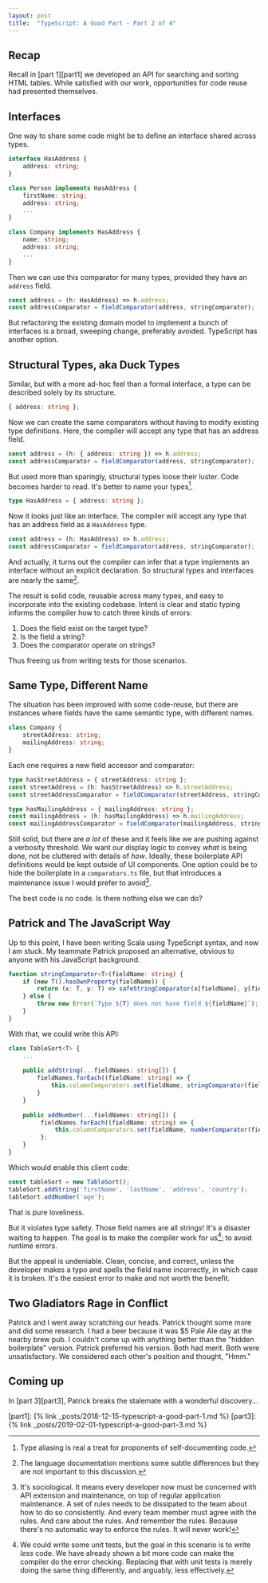 ```yaml
---
layout: post
title:  "TypeScript: A Good Part - Part 2 of 4"
---
```

## Recap

Recall in [part 1][part1] we developed an API for searching and sorting HTML tables. While satisfied with our work, opportunities for code reuse had presented themselves. 

## Interfaces

One way to share some code might be to define an interface shared across types. 

```typescript
interface HasAddress {
    address: string;
}

class Person implements HasAddress {
    firstName: string;
    address: string;
	...
}

class Company implements HasAddress {
    name: string;
    address: string;
    ...
}
```

Then we can use this comparator for many types, provided they have an `address` field.

```typescript
const address = (h: HasAddress) => h.address;
const addressComparator = fieldComparator(address, stringComparator);
```

But refactoring the existing domain model to implement a bunch of interfaces is a broad, sweeping change, preferably avoided. TypeScript has another option.

## Structural Types, aka Duck Types
Similar, but with a more ad-hoc feel than a formal interface, a type can be described solely by its structure.

```typescript
{ address: string };
```

Now we can create the same comparators without having to modify existing type definitions. Here, the compiler will accept any type that has an address field.

```typescript
const address = (h: { address: string }) => h.address;
const addressComparator = fieldComparator(address, stringComparator);
```
But used more than sparingly, structural types loose their luster. Code becomes harder to read. It's better to name your types[^1].

```typescript
type HasAddress = { address: string };
```

Now it looks just like an interface. The compiler will accept any type that has an address field as a `HasAddress` type.

```typescript
const address = (h: HasAddress) => h.address;
const addressComparator = fieldComparator(address, stringComparator);
```

And actually, it turns out the compiler can infer that a type implements an interface without an explicit declaration. So structural types and interfaces are nearly the same[^2].

The result is solid code, reusable across many types, and easy to incorporate into the existing codebase. Intent is clear and static typing informs the compiler how to catch three kinds of errors: 

1. Does the field exist on the target type?
2. Is the field a string? 
3. Does the comparator operate on strings?

Thus freeing us from writing tests for those scenarios.

## Same Type, Different Name

The situation has been improved with some code-reuse, but there are instances where fields have the same semantic type, with different names.

```typescript
class Company {
    streetAddress: string;
    mailingAddress: string;
}
```

Each one requires a new field accessor and comparator:

```typescript
type hasStreetAddress = { streetAddress: string };
const streetAddress = (h: hasStreetAddress) => h.streetAddress;
const streetAddressComparator = fieldComparator(streetAddress, stringComparator); 

type hasMailingAddress = { mailingAddress: string };
const mailingAddress = (h: hasMailingAddress) => h.mailingAddress;
const mailingAddressComparator = fieldComparator(mailingAddress, stringComparator); 
```

Still solid, but there are *a lot* of these and it feels like we are pushing against a verbosity threshold. We want our display logic to convey *what* is being done, not be cluttered with details of *how*. Ideally, these boilerplate API definitions would be kept outside of UI components. One option could be to hide the boilerplate in a `comparators.ts`  file, but that introduces a maintenance issue I would prefer to avoid[^3]. 

The best code is no code. Is there nothing else we can do?

## Patrick and The JavaScript Way

Up to this point, I have been writing Scala using TypeScript syntax, and now I am stuck. My teammate Patrick proposed an alternative, obvious to anyone with his JavaScript background.

```typescript
function stringComparator<T>(fieldName: string) {
    if (new T().hasOwnProperty(fieldName)) {
        return (x: T, y: T) => safeStringComparator(x[fieldName], y[fieldName]);
    } else {
        throw new Error(`Type ${T} does not have field ${fieldName}`);
    }
}
```

With that, we could write this API:

```typescript
class TableSort<T> {
    ...
        
    public addString(...fieldNames: string[]) {
        fieldNames.forEach((fieldName: string) => {
            this.columnComparators.set(fieldName, stringComparator(fieldName)));
        }
    }
    
    public addNumber(...fieldNames: string[]) {
         fieldNames.forEach((fieldName: string) => {
             this.columnComparators.set(fieldName, numberComparator(fieldName)));
         };
    }
}
```

Which would enable this client code:

```typescript
const tableSort = new TableSort();
tableSort.addString('firstName', 'lastName', 'address', 'country');
tableSort.addNumber('age');
```

That is pure loveliness. 

But it violates type safety. Those field names are all strings! It's a disaster waiting to happen. The goal is to make the compiler work for us[^4]; to avoid runtime errors. 

But the appeal is undeniable. Clean, concise, and correct, unless the developer makes a typo and spells the field name incorrectly, in which case it is broken. It's the easiest error to make and not worth the benefit.

## Two Gladiators Rage in Conflict

Patrick and I went away scratching our heads. Patrick thought some more and did some research. I had a beer because it was $5 Pale Ale day at the nearby brew pub. I couldn't come up with anything better than the "hidden boilerplate" version. Patrick preferred his version. Both had merit. Both were unsatisfactory. We considered each other's position and thought, "Hmm."

## Coming up

In [part 3][part3], Patrick breaks the stalemate with a wonderful discovery...


[^1]: Type aliasing is real a treat for proponents of self-documenting code.

[^2]: The language documentation mentions some subtle differences but they are not important to this discussion. 
[^3]: It's sociological. It means every developer now must be concerned with API extension and maintenance, on top of regular application maintenance.  A set of rules needs to be dissipated to the team about how to do so consistently. And every team member must agree with the rules. And care about the rules. And remember the rules. Because there's no automatic way to enforce the rules. It will never work!
[^4]: We could write some unit tests, but the goal in this scenario is to write *less* code. We have already shown a bit more code can make the compiler do the error checking. Replacing that with unit tests is merely doing the same thing differently, and arguably, less effectively. 

[part1]: {% link _posts/2018-12-15-typescript-a-good-part-1.md %}
[part3]: {% link _posts/2019-02-01-typescript-a-good-part-3.md %}


